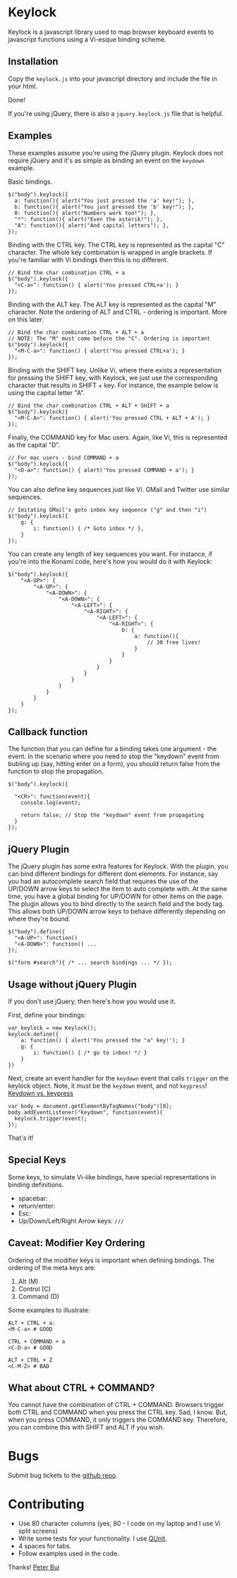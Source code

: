 Keylock
=======

Keylock is a javascript library used to map browser keyboard events to
javascript functions using a Vi-esque binding scheme.


Installation
------------

Copy the <code>keylock.js</code> into your javascript directory and include the
file in your html.

Done!

If you're using jQuery, there is also a <code>jquery.keylock.js</code> file
that is helpful.

Examples
--------

These examples assume you're using the jQuery plugin. Keylock does not require
jQuery and it's as simple as binding an event on the <code>keydown</code>
example.

Basic bindings.

    $("body").keylock({
      a: function(){ alert("You just pressed the 'a' key!"); },
      b: function(){ alert("You just pressed the 'b' key!"); },
      0: function(){ alert("Numbers work too!"); },
      "*": function(){ alert("Even the asterik!"); },
      "A": function(){ alert("And capital letters"); },
    });

Binding with the CTRL key. The CTRL key is represented as the capital "C"
character. The whole key combination is wrapped in angle brackets. If you're
familiar with Vi bindings then this is no different.

    // Bind the char combination CTRL + a
    $("body").keylock({
      "<C-a>": function() { alert('You pressed CTRL+a'); }
    });

Binding with the ALT key. The ALT key is represented as the capital "M"
character. Note the ordering of ALT and CTRL - ordering is important. More on
this later.

    // Bind the char combination CTRL + ALT + a
    // NOTE: The "M" must come before the "C". Ordering is important
    $("body").keylock({
      "<M-C-a>": function() { alert('You pressed CTRL+a'); }
    });

Binding with the SHIFT key. Unlike Vi, where there exists a representation for
pressing the SHIFT key, with Keylock, we just use the corresponding character
that results in SHIFT + key. For instance, the example below is using the
capital letter "A".

    // Bind the char combination CTRL + ALT + SHIFT + a
    $("body").keylock({
      "<M-C-A>": function() { alert('You pressed CTRL + ALT + A'); }
    });

Finally, the COMMAND key for Mac users. Again, like Vi, this is represented as
the capital "D".

    // For mac users - bind COMMAND + a
    $("body").keylock({
      "<D-a>": function() { alert('You pressed COMMAND + a'); }
    });

You can also define key sequences just like Vi. GMail and Twitter use similar
sequences.

    // Imitating GMail's goto inbox key sequence ("g" and then "i")
    $("body").keylock({
        g: {
            i: function() { /* Goto inbox */ },
        }
    });

You can create any length of key sequences you want. For instance, if you're
into the Konami code, here's how you would do it with Keylock:

    $("body").keylock({
        "<A-UP>": {
            "<A-UP>": {
                "<A-DOWN>": {
                    "<A-DOWN>": {
                        "<A-LEFT>": {
                            "<A-RIGHT>": {
                                "<A-LEFT>": {
                                    "<A-RIGHT>": {
                                        b: {
                                            a: function(){
                                                // 30 free lives!
                                            }
                                        }
                                    }
                                }
                            }
                        }
                    }
                }
            }
        }
    });


Callback function
-----------------

The function that you can define for a binding takes one argument - the event.
In the scenario where you need to stop the "keydown" event from bubling up
(say, hitting enter on a form), you should return false from the function to
stop the propagation.

    $("body").keylock({

      "<CR>": function(event){
        console.log(event);

        return false; // Stop the "keydown" event from propagating
      }
    });

jQuery Plugin
-------------

The jQuery plugin has some extra features for Keylock. With the plugin, you can
bind different bindings for different dom elements. For instance, say you had
an autocomplete search field that requires the use of the UP/DOWN arrow keys to
select the item to auto complete with. At the same time, you have a global
binding for UP/DOWN for other items on the page. The plugin allows you to bind
directly to the search field and the body tag. This allows both UP/DOWN arrow
keys to behave differently depending on where they're bound.

    $("body").define({
      "<A-UP>": function()
      "<A-DOWN>": function() ...
    });

    $("form #search"){ /* ... search bindings ... */ });

Usage without jQuery Plugin
---------------------------

If you don't use jQuery, then here's how you would use it.

First, define your bindings:

    var keylock = new Keylock();
    keylock.define({
        a: function() { alert('You pressed the "a" key!'); }
        g: {
            i: function() { /* go to inbox! */ }
        }
    })

Next, create an event handler for the <code>keydown</code> event that calls <code>trigger</code> on
the keylock object. Note, it *must* be the <code>keydown</code> event, and not <code>keypress</code>! [Keydown vs. keypress][1]

    var body = document.getElementByTagNames("body")[0];
    body.addEventListener("keydown", function(event){
      keylock.trigger(event);
    });

That's it!


Special Keys
------------

Some keys, to simulate Vi-like bindings, have special representations in
binding definitions.

* spacebar: <code><Space></code>
* return/enter: <code><CR></code>
* Esc: <code><Esc></code>
* Up/Down/Left/Right Arrow keys: <code><A-UP>/<A-DOWN>/<A-LEFT>/<A-RIGHT></code>


Caveat: Modifier Key Ordering
-----------------------------

Ordering of the modifier keys is important when defining bindings. The ordering of the meta keys are:

1. Alt (M)
2. Control (C)
3. Command (D)

Some examples to illustrate:

    ALT + CTRL + a:
    <M-C-a> # GOOD

    CTRL + COMMAND + a
    <C-D-a> # GOOD

    ALT + CTRL + Z
    <C-M-Z> # BAD

What about CTRL + COMMAND?
--------------------------
You cannot have the combination of CTRL + COMMAND. Browsers trigger both CTRL
and COMMAND when you press the CTRL key. Sad, I know. But, when you press
COMMAND, it only triggers the COMMAND key. Therefore, you can combine this with
SHIFT and ALT if you wish.


Bugs
====

Submit bug tickets to the [github repo][4].

Contributing
============

* Use 80 character columns (yes, 80 - I code on my laptop and I use Vi split
screens)
* Write some tests for your functionality. I use [QUnit][2].
* 4 spaces for tabs.
* Follow examples used in the code.



Thanks!
[Peter Bui][3]

[1]: http://ejohn.org/blog/keypress-in-safari-31/
[2]: http://docs.jquery.com/Qunit
[3]: http://paydrotalks.com
[4]: https://github.com/paydro/keylock/issues
